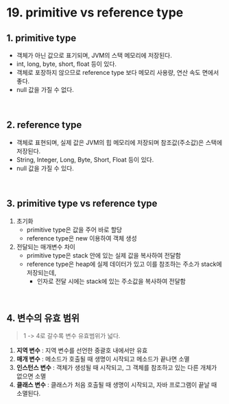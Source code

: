 # 19. primitive vs reference type

## 1. primitive type
- 객체가 아닌 값으로 표기되며, JVM의 스택 메모리에 저장된다.
- int, long, byte, short, float 등이 있다.
- 객체로 포장하지 않으므로 reference type 보다 메모리 사용량, 연산 속도 면에서 좋다.
- null 값을 가질 수 없다.

<br />

## 2. reference type
- 객체로 표현되며, 실제 값은 JVM의 힙 메모리에 저장되며 참조값(주소값)은 스택에 저장된다. 
- String, Integer, Long, Byte, Short, Float 등이 있다.
- null 값을 가질 수 있다.

<br />

## 3. primitive type vs reference type
1. 초기화 
   - primitive type은 값을 주어 바로 할당
   - reference type은 new 이용하여 객체 생성
2. 전달되는 매개변수 차이
   - primitive type은 stack 안에 있는 실제 값을 복사하여 전달함
   - reference type은 heap에 실제 데이터가 있고 이를 참조하는 주소가 stack에 저장되는데,
     - 인자로 전달 시에는 stack에 있는 주소값을 복사하여 전달함

<br />

## 4. 변수의 유효 범위
> 1 -> 4로 갈수록 변수 유효범위가 넓다.
1. **지역 변수** : 지역 변수를 선언한 중괄호 내에서만 유효
2. **매개 변수** : 메소드가 호출될 때 생명이 시작되고 메소드가 끝나면 소멸
3. **인스턴스 변수** : 객체가 생성될 때 시작되고, 그 객체를 참조하고 있는 다른 개체가 없으면 소멸
4. **클래스 변수** : 클래스가 처음 호출될 때 생명이 시작되고, 자바 프로그램이 끝날 때 소멸된다.